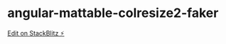 # angular-mattable-colresize2-faker

[Edit on StackBlitz ⚡️](https://stackblitz.com/edit/angular-mattable-colresize2-faker)